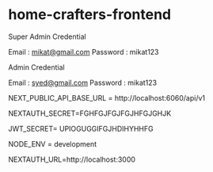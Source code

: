 # home-crafters-frontend

Super Admin Credential 
 
 Email : mikat@gmail.com
 Password : mikat123

 Admin Credential 

 Email : syed@gmail.com
 Password : mikat123

NEXT_PUBLIC_API_BASE_URL = http://localhost:6060/api/v1

NEXTAUTH_SECRET=FGHFGJFGJFGJHFGJGHJK

JWT_SECRET= UPIOGUGGIFGJHDIHYHHFG

NODE_ENV = development

NEXTAUTH_URL=http://localhost:3000
